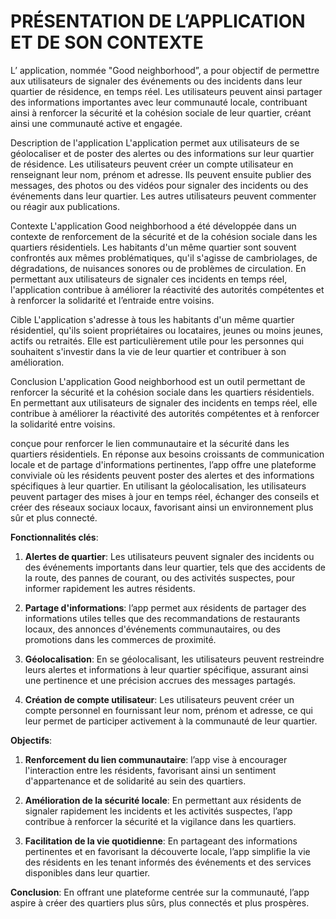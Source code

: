 # PRÉSENTATION DE L’APPLICATION ET DE SON CONTEXTE
L’ application, nommée "Good neighborhood”, a pour objectif de permettre aux utilisateurs de signaler des événements ou des incidents dans leur quartier de résidence, en temps réel. Les utilisateurs peuvent ainsi partager des informations importantes avec leur communauté locale, contribuant ainsi à renforcer la sécurité et la cohésion sociale de leur quartier, créant ainsi une communauté active et engagée.

Description de l'application
L'application permet aux utilisateurs de se géolocaliser et de poster des alertes ou des informations sur leur quartier de résidence. Les utilisateurs peuvent créer un compte utilisateur en renseignant leur nom, prénom et adresse. Ils peuvent ensuite publier des messages, des photos ou des vidéos pour signaler des incidents ou des événements dans leur quartier. Les autres utilisateurs peuvent commenter ou réagir aux publications.

Contexte
L'application Good neighborhood a été développée dans un contexte de renforcement de la sécurité et de la cohésion sociale dans les quartiers résidentiels. Les habitants d'un même quartier sont souvent confrontés aux mêmes problématiques, qu'il s'agisse de cambriolages, de dégradations, de nuisances sonores ou de problèmes de circulation. En permettant aux utilisateurs de signaler ces incidents en temps réel, l'application contribue à améliorer la réactivité des autorités compétentes et à renforcer la solidarité et l’entraide entre voisins.

Cible
L'application s'adresse à tous les habitants d'un même quartier résidentiel, qu'ils soient propriétaires ou locataires, jeunes ou moins jeunes, actifs ou retraités. Elle est particulièrement utile pour les personnes qui souhaitent s'investir dans la vie de leur quartier et contribuer à son amélioration.

Conclusion
L'application Good neighborhood est un outil permettant de renforcer la sécurité et la cohésion sociale dans les quartiers résidentiels. En permettant aux utilisateurs de signaler des incidents en temps réel, elle contribue à améliorer la réactivité des autorités compétentes et à renforcer la solidarité entre voisins.


conçue pour renforcer le lien communautaire et la sécurité dans les quartiers résidentiels. En réponse aux besoins croissants de communication locale et de partage d'informations pertinentes, l’app offre une plateforme conviviale où les résidents peuvent poster des alertes et des informations spécifiques à leur quartier. En utilisant la géolocalisation, les utilisateurs peuvent partager des mises à jour en temps réel, échanger des conseils et créer des réseaux sociaux locaux, favorisant ainsi un environnement plus sûr et plus connecté.

**Fonctionnalités clés**:
1. **Alertes de quartier**: Les utilisateurs peuvent signaler des incidents ou des événements importants dans leur quartier, tels que des accidents de la route, des pannes de courant, ou des activités suspectes, pour informer rapidement les autres résidents.
   
2. **Partage d'informations**: l’app permet aux résidents de partager des informations utiles telles que des recommandations de restaurants locaux, des annonces d'événements communautaires, ou des promotions dans les commerces de proximité.

3. **Géolocalisation**: En se géolocalisant, les utilisateurs peuvent restreindre leurs alertes et informations à leur quartier spécifique, assurant ainsi une pertinence et une précision accrues des messages partagés.

4. **Création de compte utilisateur**: Les utilisateurs peuvent créer un compte personnel en fournissant leur nom, prénom et adresse, ce qui leur permet de participer activement à la communauté de leur quartier.

**Objectifs**:
1. **Renforcement du lien communautaire**: l’app vise à encourager l'interaction entre les résidents, favorisant ainsi un sentiment d'appartenance et de solidarité au sein des quartiers.

2. **Amélioration de la sécurité locale**: En permettant aux résidents de signaler rapidement les incidents et les activités suspectes, l’app contribue à renforcer la sécurité et la vigilance dans les quartiers.

3. **Facilitation de la vie quotidienne**: En partageant des informations pertinentes et en favorisant la découverte locale, l’app simplifie la vie des résidents en les tenant informés des événements et des services disponibles dans leur quartier.

**Conclusion**:
En offrant une plateforme centrée sur la communauté, l’app aspire à créer des quartiers plus sûrs, plus connectés et plus prospères.
